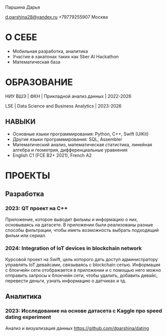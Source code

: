 Паршина Дарья

d.parshina28@yandex.ru
+79779255907
Москва


# О СЕБЕ
- Мобильная разработка, аналитика
- Участие в хакатонах таких как Sber AI Hackathon
- Математическая база

# ОБРАЗОВАНИЕ

НИУ ВШЭ | ФКН | Прикладной анализ данных | 2022-2026

LSE | Data Science and Business Analytics | 2023-2026

## НАВЫКИ
- Основные языки программирования: Python, C++, Swift (UIKit)
- Другие языки программирования: SQL, Assembler
- Математический анализ, математическая статистика,
линейная алгебра и геометрия, дифференциальные
уравнения
- English C1 (FCE B2+ 2021), French A2

# ПРОЕКТЫ

## Разработка

### 2023: QT проект на С++

Приложение, которое выводит фильмы и информацию о них, основываясь на датасете. В приложении были реализованы разные способы фильтрации, чтобы иметь возможность выбрать подходящий фильм или сериал.

### 2024: Integration of IoT devices in blockchain network 
  
Курсовой проект на Swift, цель которого дать доступ администратору управлять IoT девайсами, связываясь с blockchain сетью. Информация с блокчейн сети отображается в приложении и с помощью него можно отправить запросы к блокчейн сети, чтобы удалить, добавить девайс, перевести деньги, узнать информацию о датчиках и тд.

## Аналитика

### 2023: Исследование на основе датасета с Kaggle про speed dating experiment
Анализ и визуализация данных
https://github.com/dparshina/dating
  

  


